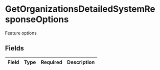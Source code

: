 # GetOrganizationsDetailedSystemResponseOptions

Feature options


## Fields

| Field       | Type        | Required    | Description |
| ----------- | ----------- | ----------- | ----------- |